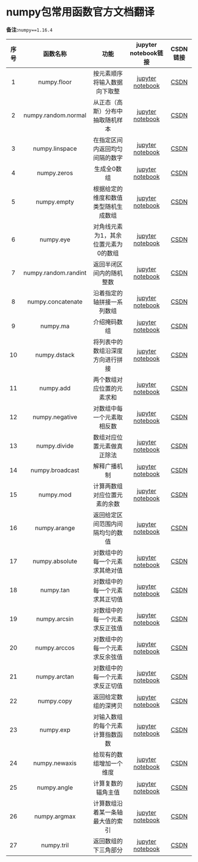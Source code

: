 # numpy包常用函数官方文档翻译   

**备注:**`numpy==1.16.4`

| 序号 | 函数名称 | 功能 | jupyter notebook链接 | CSDN链接 | 
|:---:|:---:|:---:|:---:|:---:|
| 1 | numpy.floor | 按元素顺序将输入数据向下取整 |[jupyter notebook](https://github.com/wzy6642/numpy-translate/blob/master/floor.ipynb) | [CSDN](https://blog.csdn.net/wzy628810/article/details/103794351) |
| 2 | numpy.random.normal | 从正态（高斯）分布中抽取随机样本 |[jupyter notebook](https://github.com/wzy6642/numpy-translate/blob/master/random.normal.ipynb) | [CSDN](https://blog.csdn.net/wzy628810/article/details/103807829) |
| 3 | numpy.linspace | 在指定区间内返回均匀间隔的数字 |[jupyter notebook](https://github.com/wzy6642/numpy-translate/blob/master/linspace.ipynb) | [CSDN](https://blog.csdn.net/wzy628810/article/details/103810762) |
| 4 | numpy.zeros | 生成全0数组 |[jupyter notebook](https://github.com/wzy6642/numpy-translate/blob/master/zeros.ipynb) | [CSDN](https://blog.csdn.net/wzy628810/article/details/103811616) |
| 5 | numpy.empty | 根据给定的维度和数值类型随机生成数组 |[jupyter notebook](https://github.com/wzy6642/numpy-translate/blob/master/empty.ipynb) | [CSDN](https://blog.csdn.net/wzy628810/article/details/103812779) |
| 6 | numpy.eye | 对角线元素为1，其余位置元素为0的数组 |[jupyter notebook](https://github.com/wzy6642/numpy-translate/blob/master/eye.ipynb) | [CSDN](https://blog.csdn.net/wzy628810/article/details/103814725) |
| 7 | numpy.random.randint | 返回半闭区间内的随机整数 |[jupyter notebook](https://github.com/wzy6642/numpy-translate/blob/master/random.randint.ipynb) | [CSDN](https://blog.csdn.net/wzy628810/article/details/103819386) |
| 8 | numpy.concatenate | 沿着指定的轴拼接一系列数组 |[jupyter notebook](https://github.com/wzy6642/numpy-translate/blob/master/concatenate.ipynb) | [CSDN](https://blog.csdn.net/wzy628810/article/details/103829798) |
| 9 | numpy.ma | 介绍掩码数组 |[jupyter notebook](https://github.com/wzy6642/numpy-translate/blob/master/ma.ipynb) | [CSDN](https://blog.csdn.net/wzy628810/article/details/103833856) |
| 10 | numpy.dstack | 将列表中的数组沿深度方向进行拼接 |[jupyter notebook](https://github.com/wzy6642/numpy-translate/blob/master/dstack.ipynb) | [CSDN](https://blog.csdn.net/wzy628810/article/details/103840261) |
| 11 | numpy.add | 两个数组对应位置的元素求和 |[jupyter notebook](https://github.com/wzy6642/numpy-translate/blob/master/add.ipynb) | [CSDN](https://blog.csdn.net/wzy628810/article/details/103843239) |
| 12 | numpy.negative | 对数组中每一个元素取相反数 |[jupyter notebook](https://github.com/wzy6642/numpy-translate/blob/master/negative.ipynb) | [CSDN](https://blog.csdn.net/wzy628810/article/details/103850435) |
| 13 | numpy.divide | 数组对应位置元素做真正除法 |[jupyter notebook](https://github.com/wzy6642/numpy-translate/blob/master/divide.ipynb) | [CSDN](https://blog.csdn.net/wzy628810/article/details/103857092) |
| 14 | numpy.broadcast | 解释广播机制 |[jupyter notebook](https://github.com/wzy6642/numpy-translate/blob/master/Broadcasting.ipynb) | [CSDN](https://blog.csdn.net/wzy628810/article/details/103869550) |
| 15 | numpy.mod | 计算两数组对应位置元素的余数 |[jupyter notebook](https://github.com/wzy6642/numpy-translate/blob/master/mod.ipynb) | [CSDN](https://blog.csdn.net/wzy628810/article/details/103874423) |
| 16 | numpy.arange | 返回给定区间范围内间隔均匀的数值 |[jupyter notebook](https://github.com/wzy6642/numpy-translate/blob/master/arange.ipynb) | [CSDN](https://blog.csdn.net/wzy628810/article/details/103900017) |
| 17 | numpy.absolute | 对数组中的每一个元素求其绝对值 |[jupyter notebook](https://github.com/wzy6642/numpy-translate/blob/master/absolute.ipynb) | [CSDN](https://blog.csdn.net/wzy628810/article/details/103901665) |
| 18 | numpy.tan | 对数组中的每一个元素求其正切值 |[jupyter notebook](https://github.com/wzy6642/numpy-translate/blob/master/tan.ipynb) | [CSDN](https://blog.csdn.net/wzy628810/article/details/103907768) |
| 19 | numpy.arcsin | 对数组中的每一个元素求反正弦值 |[jupyter notebook](https://github.com/wzy6642/numpy-translate/blob/master/arcsin.ipynb) | [CSDN](https://blog.csdn.net/wzy628810/article/details/103919376) |   
| 20 | numpy.arccos | 对数组中的每一个元素求反余弦值 |[jupyter notebook](https://github.com/wzy6642/numpy-translate/blob/master/arccos.ipynb) | [CSDN](https://blog.csdn.net/wzy628810/article/details/103924303) | 
| 21 | numpy.arctan | 对数组中的每一个元素求反正切值 |[jupyter notebook](https://github.com/wzy6642/numpy-translate/blob/master/arctan.ipynb) | [CSDN](https://blog.csdn.net/wzy628810/article/details/103933799) | 
| 22 | numpy.copy | 返回给定数组的深拷贝 |[jupyter notebook](https://github.com/wzy6642/numpy-translate/blob/master/copy.ipynb) | [CSDN](https://blog.csdn.net/wzy628810/article/details/103951130) | 
| 23 | numpy.exp | 对输入数组的每个元素计算指数函数 |[jupyter notebook](https://github.com/wzy6642/numpy-translate/blob/master/exp.ipynb) | [CSDN](https://blog.csdn.net/wzy628810/article/details/103952537) | 
| 24 | numpy.newaxis | 给现有的数组增加一个维度 |[jupyter notebook](https://github.com/wzy6642/numpy-translate/blob/master/newaxis.ipynb) | [CSDN](https://blog.csdn.net/wzy628810/article/details/103959697) | 
| 25 | numpy.angle | 计算复数的辐角主值 |[jupyter notebook](https://github.com/wzy6642/numpy-translate/blob/master/angle.ipynb) | [CSDN](https://blog.csdn.net/wzy628810/article/details/103990151) | 
| 26 | numpy.argmax | 计算数组沿着某一条轴最大值的索引 |[jupyter notebook](https://github.com/wzy6642/numpy-translate/blob/master/argmax.ipynb) | [CSDN](https://blog.csdn.net/wzy628810/article/details/104043492) | 
| 27 | numpy.tril | 返回数组的下三角部分 |[jupyter notebook](https://github.com/wzy6642/numpy-translate/blob/master/tril.ipynb) | [CSDN](https://blog.csdn.net/wzy628810/article/details/104043768) | 
